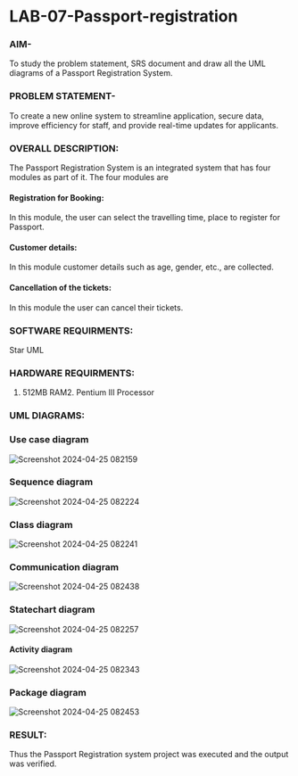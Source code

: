 # LAB-07-Passport-registration

### AIM-
To study the problem statement, SRS document and draw all the UML diagrams of a
Passport Registration System.

### PROBLEM STATEMENT-
To create a new online system to streamline application, secure data, improve efficiency for staff, and provide real-time updates for applicants.

### OVERALL DESCRIPTION:
The Passport Registration System is an integrated system that has four modules as part of
it. The four modules are
#### Registration for Booking:
In this module, the user can select the travelling time, place to register for Passport.
#### Customer details:
In this module customer details such as age, gender, etc., are collected.
#### Cancellation of the tickets:
In this module the user can cancel their tickets.
### SOFTWARE REQUIRMENTS:
Star UML
### HARDWARE REQUIRMENTS:
1. 512MB RAM2. Pentium III Processor

### UML DIAGRAMS:

### Use case diagram

![Screenshot 2024-04-25 082159](https://github.com/rdivyav/LAB-07-Passport-registration/assets/148604723/1b3019bb-a51b-4611-8825-2eefc281ff47)

### Sequence diagram

![Screenshot 2024-04-25 082224](https://github.com/rdivyav/LAB-07-Passport-registration/assets/148604723/c4168fab-1ccb-4c1f-b693-c393f95178a3)

### Class diagram

![Screenshot 2024-04-25 082241](https://github.com/rdivyav/LAB-07-Passport-registration/assets/148604723/771de74c-929a-43ae-9fbd-e8825365a1bc)

### Communication diagram

![Screenshot 2024-04-25 082438](https://github.com/rdivyav/LAB-07-Passport-registration/assets/148604723/842748a9-09d4-4ae0-b32c-7eb75d4e2fe1)

### Statechart diagram

![Screenshot 2024-04-25 082257](https://github.com/rdivyav/LAB-07-Passport-registration/assets/148604723/f38295da-8cc1-49df-b825-57b568897e19)

#### Activity diagram

![Screenshot 2024-04-25 082343](https://github.com/rdivyav/LAB-07-Passport-registration/assets/148604723/9da3d5b9-b19c-4fc1-98d3-491ca4a8ef96)

### Package diagram

![Screenshot 2024-04-25 082453](https://github.com/rdivyav/LAB-07-Passport-registration/assets/148604723/c3e2a1bf-89d1-4e54-b0be-74830994ec1a)

### RESULT:
Thus the Passport Registration system project was executed and the output was verified.
